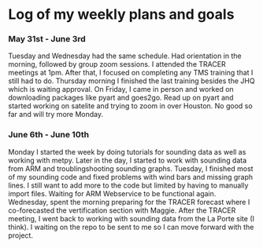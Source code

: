 # Log of my weekly plans and goals 
### May 31st - June 3rd
Tuesday and Wednesday had the same schedule. Had orientation in the morning, followed by group zoom sessions. I attended the TRACER meetings
at 1pm. After that, I focused on completing any TMS training that I still had to do. Thursday morning I finished the last training besides the JHQ which is waiting
approval. On Friday, I came in person and worked on downloading packages like pyart and goes2go. Read up on pyart and started working on satelite and trying to zoom in
over Houston. No good so far and will try more Monday. 
### June 6th - June 10th
Monday I started the week by doing tutorials for sounding data as well as working with metpy. Later in the day, I started to work with sounding data from ARM and troublingshooting sounding graphs. Tuesday, I finished most of my sounding code and fixed problems with wind bars and missing graph lines. I still want to add more to the code but limited by having to manually import files. Waiting for ARM Webservice to be functional again. Wednesday, spent the morning preparing for the TRACER forecast where I co-forecasted the vertification section with Maggie. After the TRACER meeting, I went back to working with sounding data from the La Porte site (I think). I waiting on the repo to be sent to me so I can move forward with the project. 
